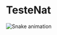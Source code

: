 # TesteNat

  ![Snake animation](https://github.com/natfirmino/TesteNat/blob/output/github-contribution-grid-snake.svg)
